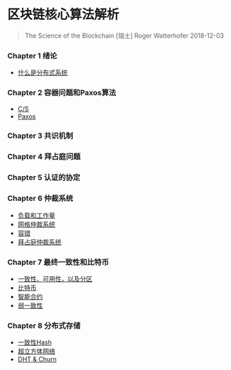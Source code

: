 # 区块链核心算法解析
> The Science of the Blockchain
> [瑞士] Roger Watterhofer
> 2018-12-03

### Chapter 1 绪论
* [什么是分布式系统](chapter/chapter-1-1_what_is_DS.md)
### Chapter 2 容器问题和Paxos算法
* [C/S]()
* [Paxos]()
### Chapter 3 共识机制

### Chapter 4 拜占庭问题

### Chapter 5 认证的协定

### Chapter 6 仲裁系统
* [负载和工作量]()
* [网格仲裁系统]()
* [容错]()
* [拜占庭仲裁系统]()

### Chapter 7 最终一致性和比特币
* [一致性、可用性，以及分区]()
* [比特币]()
* [智能合约]()
* [弱一致性]()

### Chapter 8 分布式存储
* [一致性Hash]()
* [超立方体网络]()
* [DHT & Churn]()
